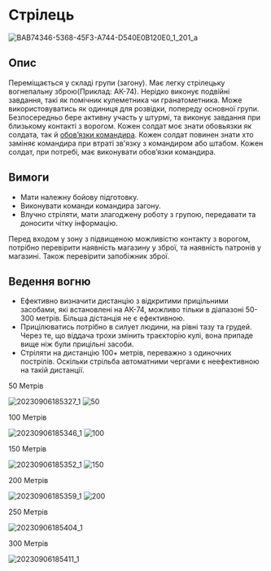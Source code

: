 # Cтрілець

![BAB74346-5368-45F3-A744-D540E0B120E0_1_201_a](https://github.com/vsrJaguar/Materials/assets/83435477/d1ad66e9-d1c4-411a-a15a-c51d69c4b5a0)


## Опис

Переміщається у складі групи (загону). Має легку стрілецьку вогнепальну зброю(Приклад: АК-74). Нерідко виконує подвійні завдання, такі як помічник кулеметника чи гранатометника. Може використовуватись як одиниця для розвідки, попереду основної групи. Безпосередньо бере активну участь у штурмі, та виконує завдання при близькому контакті з ворогом. Кожен солдат моє знати обовьязки як солдата, так й [обовʼязки командира](https://github.com/vsrJaguar/Materials/blob/main/%D0%A0%D0%BE%D0%BB%D1%96/%D0%9E%D0%B1%D0%BE%D0%B2'%D1%8F%D0%B7%D0%BA%D0%B8/%D0%9E%D0%B1%D0%BE%D0%B2%CA%BC%D1%8F%D0%B7%D0%BA%D0%B8%20%D0%BA%D0%BE%D0%BC%D0%B0%D0%BD%D0%B4%D0%B8%D1%80%D0%B0.md). Кожен солдат повинен знати хто заміняє командира при втраті зв'язку з командиром або штабом. Кожен солдат, при потребі, має виконувати обовʼязки командира.

## Вимоги
- Мати належну бойову підготовку.
- Виконувати команди командира загону.
- Влучно стріляти, мати злагоджену роботу з групою, передавати та доносити чітку інформацію.
  
Перед  входом у зону з підвищеною можливістю контакту з ворогом, потрібно перевірити наявність магазину у зброї, та наявність патронів у магазині. Також перевірити запобіжник зброї. 

## Ведення вогню
- Ефективно визначити  дистанцію з відкритими прицільними засобами, які встановлені на АК-74, можливо  тільки в діапазоні  50-300 метрів. Більша дістанція не є ефективною.
- Прицілюватись потрібно в силует людини, на рівні тазу та грудей. Через те, що віддача трохи змінить траєкторію кулі, вона припаде вище ніж були прицільні засоби.
- Стріляти на дистанцію 100+ метрів, переважно з одиночних пострілів. Оскільки стрільба автоматними чергами є неефективною на такій дистанції.

50 Метрів

![20230906185327_1](https://github.com/vsrJaguar/Materials/assets/83435477/1f31af37-9f5d-4cc2-a869-74be258515f7)
![50](https://github.com/vsrJaguar/Materials/assets/83435477/1cace9ab-7ab6-4b9c-93c4-f8ee1d31a3f1)

100 Метрів

![20230906185346_1](https://github.com/vsrJaguar/Materials/assets/83435477/6445bd2d-8df6-47a5-9208-3f9b439bfe68)
![100](https://github.com/vsrJaguar/Materials/assets/83435477/f3474bad-ec9c-4960-9d55-2a619db4d73e)

150 Метрів

![20230906185352_1](https://github.com/vsrJaguar/Materials/assets/83435477/8e072753-f12f-4f0d-b4ab-859a71ad4975)
![150](https://github.com/vsrJaguar/Materials/assets/83435477/9c707e04-9ec6-4678-b3e1-3999d93e2a59)

200 Метрів

![20230906185359_1](https://github.com/vsrJaguar/Materials/assets/83435477/c0de5aec-e3d5-4d84-af20-a0b8fa7f4b17)
![200](https://github.com/vsrJaguar/Materials/assets/83435477/d0a7c72d-c31b-479e-b031-cb325c1d6648)

250 Метрів

![20230906185404_1](https://github.com/vsrJaguar/Materials/assets/83435477/aa0e57a1-2b01-4f99-b36e-de35aa210734)

300 Метрів

![20230906185411_1](https://github.com/vsrJaguar/Materials/assets/83435477/14a70054-9d2d-4059-8955-5614198cf9ed)
